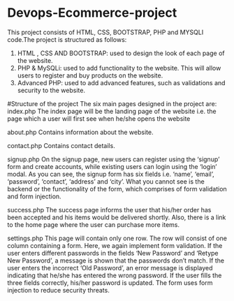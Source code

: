 # Devops-Ecommerce-project
This project consists of HTML, CSS, BOOTSTRAP, PHP and MYSQLI code.The project is structured as follows:
1) HTML , CSS AND BOOTSTRAP: used to design the look of each page of the website.
2) PHP & MySQLi: used to add functionality to the website. This will allow users to register and buy products on the website.
3) Advanced PHP: used to add advanced features, such as validations and security to the website.

#Structure of the project
The six main pages designed in the project are:
index.php
The index page will be the landing page of the website i.e. the page which a user will first see when he/she opens
the website

about.php
Contains information about the website.

contact.php
Contains contact details.

signup.php
On the signup page, new users can register using the ‘signup’ form and create accounts, while existing users can login using the ‘login’ modal. As you can see, the signup form has six fields i.e. ‘name’, ‘email’, ‘password’, ‘contact’, ‘address’ and ‘city’. What you cannot see is the backend or the functionality of the form, which comprises of form validation and form injection.

success.php
The success page informs the user that his/her order has been accepted and his items would be delivered shortly. Also, there is a link to the home page where the user can purchase more items.

settings.php
This page will contain only one row. The row will consist of one column containing a form. Here, we again implement form validation. If the user enters different passwords in the fields ‘New Password’ and ‘Retype New Password’, a message is shown that the passwords don’t match. If the user enters the incorrect ‘Old
Password’, an error message is displayed indicating that he/she has entered the wrong password. If the user fills the three fields correctly, his/her password is updated. The form uses form injection to reduce security threats.

